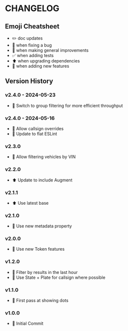 # CHANGELOG

## Emoji Cheatsheet
- :pencil2: doc updates
- :bug: when fixing a bug
- :rocket: when making general improvements
- :white_check_mark: when adding tests
- :arrow_up: when upgrading dependencies
- :tada: when adding new features

## Version History

### v2.4.0 - 2024-05-23

- :rocket: Switch to group filtering for more efficient throughput

### v2.4.0 - 2024-05-16

- :rocket: Allow callsign overrides
- :rocket: Update to flat ESLint

### v2.3.0

- :rocket: Allow filtering vehicles by VIN

### v2.2.0

- :arrow_up: Update to include Augment

### v2.1.1

- :arrow_up: Use latest base

### v2.1.0

- :rocket: Use new metadata property

### v2.0.0

- :rocket: Use new Token features

### v1.2.0

- :rocket: Filter by results in the last hour
- :rocket: Use State + Plate for callsign where possible

### v1.1.0

- :rocket: First pass at showing dots

### v1.0.0

- :tada: Initial Commit
